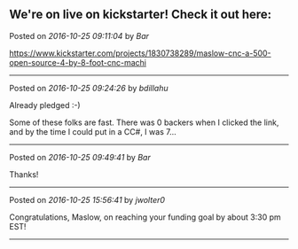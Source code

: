 ## We're on live on kickstarter! Check it out here:
Posted on *2016-10-25 09:11:04* by *Bar*

https://www.kickstarter.com/projects/1830738289/maslow-cnc-a-500-open-source-4-by-8-foot-cnc-machi

---

Posted on *2016-10-25 09:24:26* by *bdillahu*

Already pledged :-) 

Some of these folks are fast. There was 0 backers when I clicked the link, and by the time I could put in a CC#, I was 7...

---

Posted on *2016-10-25 09:49:41* by *Bar*

Thanks!

---

Posted on *2016-10-25 15:56:41* by *jwolter0*

Congratulations, Maslow, on reaching your funding goal by about 3:30 pm EST!

---

